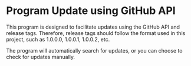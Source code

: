 # Program Update using GitHub API

This program is designed to facilitate updates using the GitHub API and release tags. Therefore, release tags should follow the format used in this project, such as 1.0.0.0, 1.0.0.1, 1.0.0.2, etc. 

The program will automatically search for updates, or you can choose to check for updates manually.
